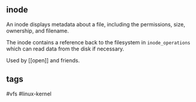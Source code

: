 ## inode

An inode displays metadata about a file, including the permissions, size, ownership, and filename.

The inode contains a reference back to the filesystem in `inode_operations` which can read data from the disk if necessary.

Used by [[open]] and friends.

## tags

#vfs #linux-kernel 